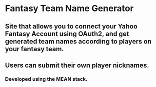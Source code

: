 # Fantasy Team Name Generator

## Site that allows you to connect your Yahoo Fantasy Account using OAuth2, and get generated team names according to players on your fantasy team.

## Users can submit their own player nicknames.

### Developed using the MEAN stack.
